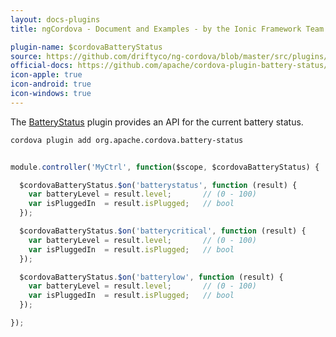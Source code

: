 ```yaml
---
layout: docs-plugins
title: ngCordova - Document and Examples - by the Ionic Framework Team

plugin-name: $cordovaBatteryStatus
source: https://github.com/driftyco/ng-cordova/blob/master/src/plugins/batteryStatus.js
official-docs: https://github.com/apache/cordova-plugin-battery-status/blob/master/doc/index.md
icon-apple: true
icon-android: true
icon-windows: true
---
```


The [BatteryStatus](https://github.com/apache/cordova-plugin-battery-status) plugin provides an API for the current battery status.

```bash
cordova plugin add org.apache.cordova.battery-status
```


```javascript

module.controller('MyCtrl', function($scope, $cordovaBatteryStatus) {

  $cordovaBatteryStatus.$on('batterystatus', function (result) {
    var batteryLevel = result.level;       // (0 - 100)
    var isPluggedIn  = result.isPlugged;   // bool
  });

  $cordovaBatteryStatus.$on('batterycritical', function (result) {
    var batteryLevel = result.level;       // (0 - 100)
    var isPluggedIn  = result.isPlugged;   // bool
  });

  $cordovaBatteryStatus.$on('batterylow', function (result) {
    var batteryLevel = result.level;       // (0 - 100)
    var isPluggedIn  = result.isPlugged;   // bool
  });

});

```